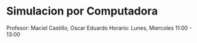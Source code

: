 
# Simulacion por Computadora

Profesor: Maciel Castillo, Oscar Eduardo
Horario: Lunes, Miercoles 11:00 - 13:00

